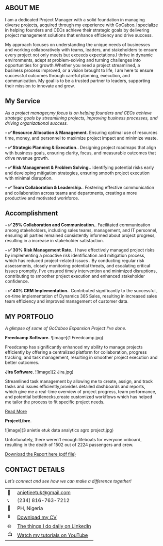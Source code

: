 <!--Section 1: Introduce your self-->
## ABOUT ME

I am a dedicated Project Manager with a solid foundation in managing diverse projects, acquired through my experience with GoCaboo.I specialize in helping founders and CEOs achieve their strategic goals by delivering project management solutions that enhance efficiency and drive success.



<!--Mention your top/relevant skills here - core and soft skills-->
My approach focuses on understanding the unique needs of businesses and working collaboratively with teams, leaders, and stakeholders to ensure every project not only meets but exceeds expectations.I thrive in dynamic environments, adept at problem-solving and turning challenges into opportunities for growth.Whether you need a project streamlined, a business process improved, or a vision brought to life, I am here to ensure successful outcomes through careful planning, execution, and communication. My goal is to be a trusted partner to leaders, supporting their mission to innovate and grow.
## My Service

*As a project manager,my focus is on helping founders and CEOs achieve strategic goals by streamlining projects, improving business processes, and driving organizational success.*

**- ✅ Resource Allocation & Management.**
Ensuring optimal use of resources time, money, and personnel to maximize project impact and minimize waste. 

**- ✅ Strategic Planning & Execution.**. 
Designing project roadmaps that align with business goals, ensuring clarity, focus, and measurable outcomes that drive revenue growth.

**- ✅ Risk Management & Problem Solving.**. 
Identifying potential risks early and developing mitigation strategies, ensuring smooth project execution with minimal disruption.

**- ✅ Team Collaboration & Leadership.**.
Fostering effective communication and collaboration across teams and departments, creating a more productive and motivated workforce.

## Accomplishment
**- ✅ 25%  Collaboration and Communication.**.
Facilitated communication among stakeholders, including sales teams, management, and IT personnel, ensuring all parties remained consistently informed about project progress, resulting in a increase in stakeholder satisfaction.

**- ✅ 30%  Risk Management Rate.**.
I have effectively managed project risks by implementing a proactive risk identification and mitigation process, which has reduced project-related issues . By conducting regular risk assessments, closely monitoring potential threats, and escalating critical issues promptly, I’ve ensured timely intervention and minimized disruptions, contributing to smoother project execution and enhanced stakeholder confidence.

**- ✅ 40% CRM Implementation.**.
Contributed significantly to the successful, on-time implementation of Dynamics 365 Sales, resulting in increased sales team efficiency and improved management of customer data.


<!--Section 2: List 3-4 key projects-->
## MY PORTFOLIO 

*A glimpse of some of GoCaboo Expansion Project I've done.*

**Freedcamp Software.**
![image](1 Freedcamp.jpg)

Freedcamp has significantly enhanced my ability to manage projects efficiently by offering a centralized platform for collaboration, progress tracking, and task management, resulting in smoother project execution and better outcomes.



**Jira Software.**
![image](2 Jira.jpg)

Streamlined task management by allowing me to create, assign, and track tasks and issues efficiently,provides detailed dashboards and reports, which give me a real-time overview of project progress, team performance, and potential bottlenecks,create customized workflows which has helped me tailor the process to fit specific project needs. 

[Read More](https://www.linkedin.com/pulse/predictive-modeling-hypothesis-testing-using-titanic-dataset-anietie/)

**ProjectLibre.**

![image](3 anietie etuk data analytics agro project.jpg)

Unfortunately, there weren’t enough lifeboats for everyone onboard, resulting in the death of 1502 out of 2224 passengers and crew. 

<a href="17 How to Present Data to Executives by Anietie Etuk.pdf">Download the Report here (pdf file)</a>


## CONTACT DETAILS

*Let’s connect and see how we can make a difference together!*
<table>
  <tbody>
    <tr>
      <td>📧</td>
      <td><a href="mailto:anietieetuk@gmail.com">anietieetuk@gmail.com</a></td>
    </tr>
    <tr>
      <td>📞</td>
      <td>(234) 816-763-7212</td>
    </tr>
    <tr>
      <td>📍</td>
      <td>PH, Nigeria</td>
    </tr>
    <tr>
      <td>⬇️</td>
      <td><a href="https://etuk123456.github.io/portfolio1/docs/Profile.pdf">Download my CV</a></td>
    </tr>
    <tr>
      <td>🌐</td>
      <td><a href="https://linkedin.com/in/etukanietie">The things I do daily on LinkedIn</a></td>
    </tr>
    <tr>
      <td>📺</td>
      <td><a href="https://www.youtube.com/@LearnwithEtuk">Watch my tutorials on YouTube</a></td>
    </tr>
  </tbody>
</table>
